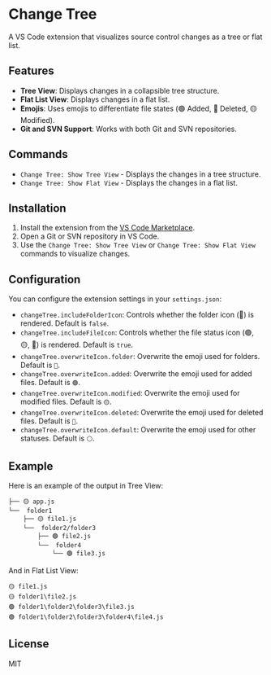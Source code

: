 # Change Tree

A VS Code extension that visualizes source control changes as a tree or flat list.

## Features

- **Tree View**: Displays changes in a collapsible tree structure.
- **Flat List View**: Displays changes in a flat list.
- **Emojis**: Uses emojis to differentiate file states (🟢 Added, 🔴 Deleted, 🟡 Modified).
- **Git and SVN Support**: Works with both Git and SVN repositories.

## Commands

- `Change Tree: Show Tree View` - Displays the changes in a tree structure.
- `Change Tree: Show Flat View` - Displays the changes in a flat list.

## Installation

1. Install the extension from the [VS Code Marketplace](https://marketplace.visualstudio.com/).
2. Open a Git or SVN repository in VS Code.
3. Use the `Change Tree: Show Tree View` or `Change Tree: Show Flat View` commands to visualize changes.

## Configuration

You can configure the extension settings in your `settings.json`:

- `changeTree.includeFolderIcon`: Controls whether the folder icon (📁) is rendered. Default is `false`.
- `changeTree.includeFileIcon`: Controls whether the file status icon (🟢, 🟡, 🔴) is rendered. Default is `true`.
- `changeTree.overwriteIcon.folder`: Overwrite the emoji used for folders. Default is `📁`.
- `changeTree.overwriteIcon.added`: Overwrite the emoji used for added files. Default is `🟢`.
- `changeTree.overwriteIcon.modified`: Overwrite the emoji used for modified files. Default is `🟡`.
- `changeTree.overwriteIcon.deleted`: Overwrite the emoji used for deleted files. Default is `🔴`.
- `changeTree.overwriteIcon.default`: Overwrite the emoji used for other statuses. Default is `⚪`.

## Example

Here is an example of the output in Tree View:

```
├── 🟡 app.js
└──  folder1
    ├── 🟡 file1.js
    └──  folder2/folder3
        ├── 🟢 file2.js
        └──  folder4
            └── 🟢 file3.js
```

And in Flat List View:

```
🟡 file1.js
🟡 folder1\file2.js
🟢 folder1\folder2\folder3\file3.js
🟢 folder1\folder2\folder3\folder4\file4.js
```

## License

MIT